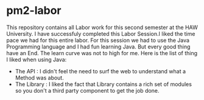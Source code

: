 # pm2-labor
This repository contains all  Labor work for this second semester at the HAW University.
I have successfuly completed this Labor Session.I liked the time pace we had for this 
entire labor.
For this session we had to use the Java Programming language and I had fun learning Java.
But every good thing have an End. 
The learn curve was not to high for me.
Here is the list of thing I liked when using Java:
* The API : I didn't feel the need to surf the web to understand what a Method was about.
* The Library : I liked the fact that Library contains a rich set of modules so you don't 
a third party component to get the job done.


 

